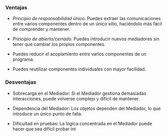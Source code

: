 



### Ventajas
-   _Principio de responsabilidad única_. Puedes extraer las comunicaciones entre varios componentes dentro de un único sitio, haciéndolo más fácil de comprender y mantener.
    
-   _Principio de abierto/cerrado_. Puedes introducir nuevos mediadores sin tener que cambiar los propios componentes.
    
-   Puedes reducir el acoplamiento entre varios componentes de un programa.
    
-   Puedes reutilizar componentes individuales con mayor facilidad.

### Desventajas
-   Sobrecarga en el Mediador: Si el Mediador gestiona demasiadas interacciones, puede volverse complejo y difícil de mantener.
    
-   Dependencia del Mediador: Los objetos dependen del Mediador, lo que introduce un único punto de falla.
    
-   Dificultad en pruebas: La lógica concentrada en el Mediador puede hacer que sea difícil probar int